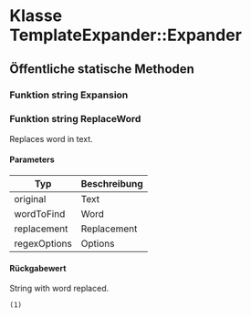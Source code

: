 # Klasse TemplateExpander::Expander

## Öffentliche statische Methoden

### Funktion string Expansion

### Funktion string ReplaceWord

Replaces word in text.

#### Parameters

| Typ | Beschreibung |
| --- | --- |
| original | Text |
| wordToFind | Word |
| replacement | Replacement |
| regexOptions | Options |

#### Rückgabewert

String with word replaced.

	(1)